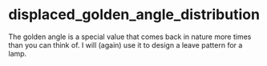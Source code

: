 # displaced_golden_angle_distribution
The golden angle is a special value that comes back in nature more times than you can think of. I will (again) use it to design a leave pattern for a lamp.
